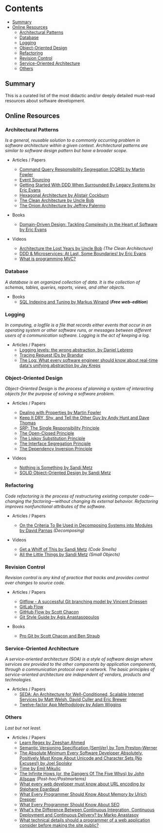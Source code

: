 # Contents
  - [Summary](#summary)
  - [Online Resources](#online-resources)
    - [Architectural Patterns](#architectural-patterns)
    - [Database](#database)
    - [Logging](#logging)
    - [Object-Oriented Design](#object-oriented-design)
    - [Refactoring](#refactoring)
    - [Revision Control](#revision-control)
    - [Service-Oriented Architecture](#service-oriented-architecture)
    - [Others](#others)

## Summary

This is a curated list of the most didactic and/or deeply detailed must-read resources about software development.

## Online Resources

  ### Architectural Patterns

  _Is a general, reusable solution to a commonly occurring problem in software
  architecture within a given context. Architectural patterns are similar to software
  design pattern but have a broader scope._

  - Articles / Papers
    - [Command Query Responsibility Segregation (CQRS) by Martin Fowler](https://martinfowler.com/bliki/CQRS.html)
    - [Event Sourcing](https://docs.microsoft.com/en-us/azure/architecture/patterns/event-sourcing)
    - [Getting Started With DDD When Surrounded By Legacy Systems by Eric Evans](
    http://domainlanguage.com/wp-content/uploads/2016/04/GettingStartedWithDDDWhenSurroundedByLegacySystemsV1.pdf)
    - [Hexagonal Architecture by Alistair Cockburn](http://alistair.cockburn.us/Hexagonal+architecture)
    - [The Clean Architecture by Uncle Bob](
      https://8thlight.com/blog/uncle-bob/2012/08/13/the-clean-architecture.html)
    - [The Onion Architecture by Jeffrey Palermo](http://jeffreypalermo.com/blog/the-onion-architecture-part-1/)

  - Books
    - [Domain-Driven Design: Tackling Complexity in the Heart of Software by Eric Evans](
    https://www.amazon.com/Domain-Driven-Design-Tackling-Complexity-Software/dp/0321125215)

  - Videos
    - [Architecture the Lost Years by Uncle Bob](https://www.youtube.com/watch?v=WpkDN78P884) _(The Clean Architecture)_
    - [DDD & Microservices: At Last, Some Boundaries! by Eric Evans](https://www.youtube.com/watch?v=yPvef9R3k-M)
    - [What is programming MVC?](https://www.youtube.com/watch?v=1IsL6g2ixak)

  ### Database

  _A database is an organized collection of data. It is the collection of schemas, tables,
  queries, reports, views, and other objects._

  - Books
    - [SQL Indexing and Tuning by Markus Winand](http://use-the-index-luke.com/) (**_Free web-edition_**)

  ### Logging

  _In computing, a logfile is a file that records either events that occur in an operating system
  or other software runs, or messages between different users of a communication software.
  Logging is the act of keeping a log._

  - Articles / Papers
    - [Logging levels: the wrong abstraction, by Daniel Lebrero](https://labs.ig.com/logging-level-wrong-abstraction)
    - [Tracing Request IDs by Brandur](https://brandur.org/request-ids)
    - [The Log: What every software engineer should know about real-time data's unifying abstraction by Jay Kreps](
    https://engineering.linkedin.com/distributed-systems/log-what-every-software-engineer-should-know-about-real-time-datas-unifying)

  ### Object-Oriented Design

  _Object-Oriented Design is the process of planning a system of interacting
  objects for the purpose of solving a software problem._

  - Articles / Papers
    - [Dealing with Properties by Martin Fowler](https://martinfowler.com/apsupp/properties.pdf)
    - [Keep It DRY, Shy, and Tell the Other Guy by Andy Hunt and Dave Thomas](http://media.pragprog.com/articles/may_04_oo1.pdf)
    - [SRP: The Single Responsibility Principle](
    https://drive.google.com/file/d/0ByOwmqah_nuGNHEtcU5OekdDMkk/view)
    - [The Open-Closed Principle](
    https://drive.google.com/file/d/0BwhCYaYDn8EgN2M5MTkwM2EtNWFkZC00ZTI3LWFjZTUtNTFhZGZiYmUzODc1/view)
    - [The Liskov Substitution Principle](
    https://drive.google.com/file/d/0BwhCYaYDn8EgNzAzZjA5ZmItNjU3NS00MzQ5LTkwYjMtMDJhNDU5ZTM0MTlh/view)
    - [The Interface Segregation Principle](
    https://drive.google.com/file/d/0BwhCYaYDn8EgOTViYjJhYzMtMzYxMC00MzFjLWJjMzYtOGJiMDc5N2JkYmJi/view)
    - [The Dependency Inversion Principle](
    https://drive.google.com/file/d/0BwhCYaYDn8EgMjdlMWIzNGUtZTQ0NC00ZjQ5LTkwYzQtZjRhMDRlNTQ3ZGMz/view)

  - Videos
    - [Nothing is Something by Sandi Metz](https://www.youtube.com/watch?v=9lv2lBq6x4A)
    - [SOLID Object-Oriented Design by Sandi Metz](https://www.youtube.com/watch?v=v-2yFMzxqwU)

  ### Refactoring

  _Code refactoring is the process of restructuring existing computer code—changing the factoring—without
  changing its external behavior. Refactoring improves nonfunctional attributes of the software._

  - Articles / Papers
    - [On the Criteria To Be Used in Decomposing Systems into Modules by David Parnas](
    https://www.cs.umd.edu/class/spring2003/cmsc838p/Design/criteria.pdf) _(Decomposing)_

  - Videos
    - [Get a Whiff of This by Sandi Metz](https://www.youtube.com/watch?v=PJjHfa5yxlU) _(Code Smells)_
    - [All the Little Things by Sandi Metz](https://www.youtube.com/watch?v=8bZh5LMaSmE) _(Small Objects)_

  ### Revision Control

  _Revision control is any kind of practice that tracks and provides control over changes to source code._

  - Articles / Papers
    - [Gitflow - A successful Git branching model by Vincent Driessen](http://nvie.com/posts/a-successful-git-branching-model/)
    - [GitLab Flow](https://docs.gitlab.com/ee/workflow/gitlab_flow.html)
    - [GitHub Flow by Scott Chacon](http://scottchacon.com/2011/08/31/github-flow.html)
    - [Git Style Guide by Agis Anastasopoulos](https://github.com/agis/git-style-guide)

  - Books
    - [Pro Git by Scott Chacon and Ben Straub](https://git-scm.com/book/en/v2)

  ### Service-Oriented Architecture

  _A service-oriented architecture (SOA) is a style of software design where services are provided
  to the other components by application components, through a communication protocol over a network.
  The basic principles of service-oriented architecture are independent of vendors, products and technologies._

  - Articles / Papers
    - [SEDA: An Architecture for Well-Conditioned, Scalable Internet Services by Matt Welsh, David Culler and Eric Brewer](
    http://www.sosp.org/2001/papers/welsh.pdf)
    - [Twelve-factor App Methodology by Adam Wiggins](https://12factor.net/)

  ### Others

  _Last but not least._

  - Articles / Papers
    - [Learn Regex by Zeeshan Ahmed](https://github.com/zeeshanu/learn-regex)
    - [Semantic Versioning Specification (SemVer) by Tom Preston-Werner](http://semver.org/)
    - [The Absolute Minimum Every Software Developer Absolutely, Positively Must Know About Unicode and Character Sets (No Excuses!) by Joel Spolsky](
      https://www.joelonsoftware.com/2003/10/08/the-absolute-minimum-every-software-developer-absolutely-positively-must-know-about-unicode-and-character-sets-no-excuses/)
    - [Time by Emil Mikulic](https://unix4lyfe.org/time/)
    - [The Infinite Hows (or, the Dangers Of The Five Whys) by John Allspaw](
    https://www.kitchensoap.com/2014/11/14/the-infinite-hows-or-the-dangers-of-the-five-whys/) _(Post-hoc/Postmortems)_
    - [What every web developer must know about URL encoding by Stéphane Épardaud](
    https://www.talisman.org/~erlkonig/misc/lunatech%5Ewhat-every-webdev-must-know-about-url-encoding/)
    - [What Every Programmer Should Know About Memory by Ulrich Drepper](https://www.akkadia.org/drepper/cpumemory.pdf)
    - [What Every Programmer Should Know About SEO](http://katemats.com/what-every-programmer-should-know-about-seo/)
    - [What's the Difference Between Continuous Integration, Continuous Deployment and Continuous Delivery? by Marko Anastasov](
    https://semaphoreci.com/blog/2017/07/27/what-is-the-difference-between-continuous-integration-continuous-deployment-and-continuous-delivery.html)
    - [What technical details should a programmer of a web application consider before making the site public?](
    https://softwareengineering.stackexchange.com/questions/46716/what-technical-details-should-a-programmer-of-a-web-application-consider-before)
